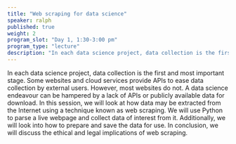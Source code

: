 ```yaml
---
title: "Web scraping for data science"
speaker: ralph
published: true
weight: 2
program_slot: "Day 1, 1:30-3:00 pm"
program_type: "lecture"
description: "In each data science project, data collection is the first and most important stage. Some websites and cloud services provide APIs to ease data collection by external users..."
---
```


In each data science project, data collection is the first and most important stage. Some websites and cloud services provide APIs to ease data collection by external users. However, most websites do not. A data science endeavour can be hampered by a lack of APIs or publicly available data for download. In this session, we will look at how data may be extracted from the Internet using a technique known as web scraping. We will use Python to parse a live webpage and collect data of interest from it. Additionally, we will look into how to prepare and save the data for use. In conclusion, we will discuss the ethical and legal implications of web scraping.

